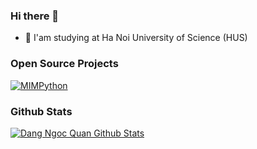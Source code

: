 ### Hi there 👋

- 📖 I'am studying at Ha Noi University of Science (HUS)


### Open Source Projects
[![MIMPython](https://github-readme-stats.vercel.app/api/pin/?username=Chirstines&repo=MIMPython&theme=midnight-purple)](https://github.com/dangngocquan/MIMPython)


### Github Stats
[![Dang Ngoc Quan Github Stats](https://github-readme-stats.vercel.app/api?username=Chirstines&count_private=true&theme=chartreuse-dark&show_icons=true)](https://github.com/Chirstines)


